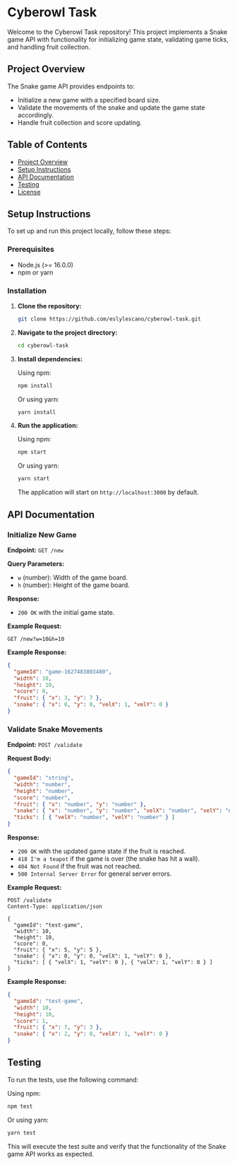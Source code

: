# Cyberowl Task

Welcome to the Cyberowl Task repository! This project implements a Snake game API with functionality for initializing game state, validating game ticks, and handling fruit collection.

## Project Overview

The Snake game API provides endpoints to:
- Initialize a new game with a specified board size.
- Validate the movements of the snake and update the game state accordingly.
- Handle fruit collection and score updating.

## Table of Contents

- [Project Overview](#project-overview)
- [Setup Instructions](#setup-instructions)
- [API Documentation](#api-documentation)
- [Testing](#testing)
- [License](#license)

## Setup Instructions

To set up and run this project locally, follow these steps:

### Prerequisites

- Node.js (>= 16.0.0)
- npm or yarn

### Installation

1. **Clone the repository:**

   ```bash
   git clone https://github.com/eslylescano/cyberowl-task.git
   ```

2. **Navigate to the project directory:**

   ```bash
   cd cyberowl-task
   ```

3. **Install dependencies:**

   Using npm:
   ```bash
   npm install
   ```

   Or using yarn:
   ```bash
   yarn install
   ```

4. **Run the application:**

   Using npm:
   ```bash
   npm start
   ```

   Or using yarn:
   ```bash
   yarn start
   ```

   The application will start on `http://localhost:3000` by default.

## API Documentation

### Initialize New Game

**Endpoint:** `GET /new`

**Query Parameters:**
- `w` (number): Width of the game board.
- `h` (number): Height of the game board.

**Response:**
- `200 OK` with the initial game state.

**Example Request:**

```http
GET /new?w=10&h=10
```

**Example Response:**

```json
{
  "gameId": "game-1627483803480",
  "width": 10,
  "height": 10,
  "score": 0,
  "fruit": { "x": 3, "y": 7 },
  "snake": { "x": 0, "y": 0, "velX": 1, "velY": 0 }
}
```

### Validate Snake Movements

**Endpoint:** `POST /validate`

**Request Body:**

```json
{
  "gameId": "string",
  "width": "number",
  "height": "number",
  "score": "number",
  "fruit": { "x": "number", "y": "number" },
  "snake": { "x": "number", "y": "number", "velX": "number", "velY": "number" },
  "ticks": [ { "velX": "number", "velY": "number" } ]
}
```

**Response:**
- `200 OK` with the updated game state if the fruit is reached.
- `418 I'm a teapot` if the game is over (the snake has hit a wall).
- `404 Not Found` if the fruit was not reached.
- `500 Internal Server Error` for general server errors.

**Example Request:**

```http
POST /validate
Content-Type: application/json

{
  "gameId": "test-game",
  "width": 10,
  "height": 10,
  "score": 0,
  "fruit": { "x": 5, "y": 5 },
  "snake": { "x": 0, "y": 0, "velX": 1, "velY": 0 },
  "ticks": [ { "velX": 1, "velY": 0 }, { "velX": 1, "velY": 0 } ]
}
```

**Example Response:**

```json
{
  "gameId": "test-game",
  "width": 10,
  "height": 10,
  "score": 1,
  "fruit": { "x": 7, "y": 3 },
  "snake": { "x": 2, "y": 0, "velX": 1, "velY": 0 }
}
```

## Testing

To run the tests, use the following command:

Using npm:
```bash
npm test
```

Or using yarn:
```bash
yarn test
```

This will execute the test suite and verify that the functionality of the Snake game API works as expected.

